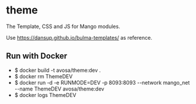 # theme
The Template, CSS and JS for Mango modules.

Use https://dansup.github.io/bulma-templates/ as reference.

## Run with Docker
* $ docker build -t avosa/theme:dev .
* $ docker rm ThemeDEV
* $ docker run -d -e RUNMODE=DEV -p 8093:8093 --network mango_net --name ThemeDEV avosa/theme:dev
* $ docker logs ThemeDEV